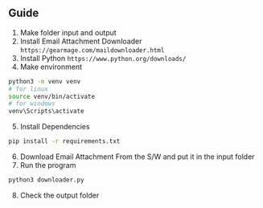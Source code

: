 ## Guide
1. Make folder input and output
2. Install Email Attachment Downloader
``https://gearmage.com/maildownloader.html``
3. Install Python
``https://www.python.org/downloads/``
4. Make environment
```bash
python3 -m venv venv
# for linux
source venv/bin/activate
# for windows
venv\Scripts\activate
```
5. Install Dependencies
```bash
pip install -r requirements.txt
```
6. Download Email Attachment From the S/W and put it in the input folder
7. Run the program
```bash
python3 downloader.py
```
8. Check the output folder
## 